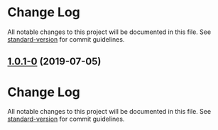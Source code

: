 # Change Log

All notable changes to this project will be documented in this file. See [standard-version](https://github.com/conventional-changelog/standard-version) for commit guidelines.

<a name="1.0.1-0"></a>
## [1.0.1-0](https://github.com/dperez3/oapi-generator/compare/v1.0.0...v1.0.1-0) (2019-07-05)



# Change Log

All notable changes to this project will be documented in this file. See [standard-version](https://github.com/conventional-changelog/standard-version) for commit guidelines.


